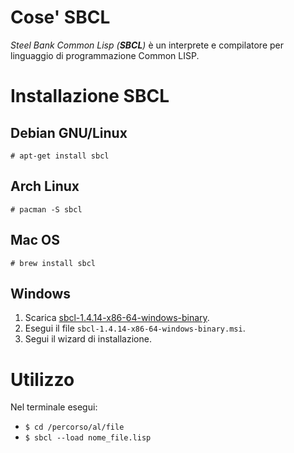 # Cose' SBCL
*Steel Bank Common Lisp (**SBCL**)* è un interprete e compilatore per linguaggio di programmazione Common LISP.

# Installazione SBCL
## Debian GNU/Linux
`# apt-get install sbcl`

## Arch Linux
`# pacman -S sbcl`

## Mac OS
`# brew install sbcl`

## Windows
1. Scarica [sbcl-1.4.14-x86-64-windows-binary](http://prdownloads.sourceforge.net/sbcl/sbcl-1.4.14-x86-64-windows-binary.msi).
1. Esegui il file `sbcl-1.4.14-x86-64-windows-binary.msi`.
1. Segui il wizard di installazione.

# Utilizzo
Nel terminale esegui:  
+ `$ cd /percorso/al/file`
+ `$ sbcl --load nome_file.lisp`

